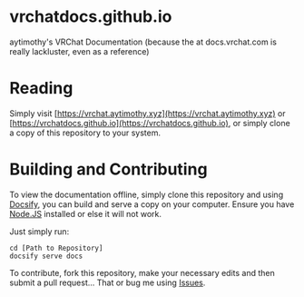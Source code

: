 # vrchatdocs.github.io
aytimothy's VRChat Documentation (because the at docs.vrchat.com is really lackluster, even as a reference)

# Reading
Simply visit [https://vrchat.aytimothy.xyz](https://vrchat.aytimothy.xyz) or [https://vrchatdocs.github.io](https://vrchatdocs.github.io), or simply clone a copy of this repository to your system.

# Building and Contributing
To view the documentation offline, simply clone this repository and using [Docsify](https://github.com/docsifyjs/docsify/), you can build and serve a copy on your computer. Ensure you have [Node.JS](https://nodejs.org) installed or else it will not work.

Just simply run:

    cd [Path to Repository]
    docsify serve docs
    
To contribute, fork this repository, make your necessary edits and then submit a pull request... That or bug me using [Issues](https://github.com/vrchatdocs/vrchatdocs/issues).
